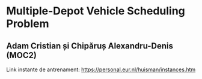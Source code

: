 # Multiple-Depot Vehicle Scheduling Problem

## Adam Cristian și Chipăruș Alexandru-Denis (MOC2)

Link instante de antrenament: https://personal.eur.nl/huisman/instances.htm
